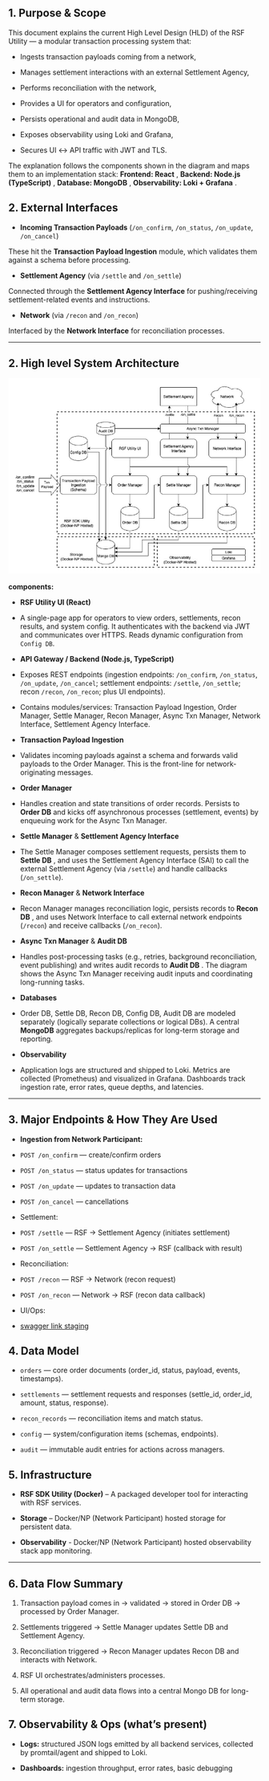 ## 1. Purpose & Scope

This document explains the current High Level Design (HLD) of the RSF Utility — a modular transaction processing system that:

* Ingests transaction payloads coming from a network,

* Manages settlement interactions with an external Settlement Agency,

* Performs reconciliation with the network,

* Provides a UI for operators and configuration,

* Persists operational and audit data in MongoDB,

* Exposes observability using Loki and Grafana,

* Secures UI ↔ API traffic with JWT and TLS.

  

The explanation follows the components shown in the diagram and maps them to an implementation stack: **Frontend: React** , **Backend: Node.js (TypeScript)** , **Database: MongoDB** , **Observability: Loki + Grafana** .

  

## **2. External Interfaces**
  
*  **Incoming Transaction Payloads** (`/on_confirm`, `/on_status`, `/on_update`, `/on_cancel`)

  
These hit the **Transaction Payload Ingestion** module, which validates them against a schema before processing.

*  **Settlement Agency** (via `/settle` and `/on_settle`)

  

Connected through the **Settlement Agency Interface** for pushing/receiving settlement-related events and instructions.

*  **Network** (via `/recon` and `/on_recon`)

  

Interfaced by the **Network Interface** for reconciliation processes.

  

---

  

## **2. High level System Architecture**

  
![RSF Utility High Level Design](HLD.jpg)

**components:**

  

*  **RSF Utility UI (React)**

* A single-page app for operators to view orders, settlements, recon results, and system config. It authenticates with the backend via JWT and communicates over HTTPS. Reads dynamic configuration from `Config DB`.

*  **API Gateway / Backend (Node.js, TypeScript)**

* Exposes REST endpoints (ingestion endpoints: `/on_confirm`, `/on_status`, `/on_update`, `/on_cancel`; settlement endpoints: `/settle`, `/on_settle`; recon `/recon`, `/on_recon`; plus UI endpoints).

* Contains modules/services: Transaction Payload Ingestion, Order Manager, Settle Manager, Recon Manager, Async Txn Manager, Network Interface, Settlement Agency Interface.

*  **Transaction Payload Ingestion**

* Validates incoming payloads against a schema and forwards valid payloads to the Order Manager. This is the front-line for network-originating messages.

*  **Order Manager**

* Handles creation and state transitions of order records. Persists to **Order DB** and kicks off asynchronous processes (settlement, events) by enqueuing work for the Async Txn Manager.

*  **Settle Manager** & **Settlement Agency Interface**

* The Settle Manager composes settlement requests, persists them to **Settle DB** , and uses the Settlement Agency Interface (SAI) to call the external Settlement Agency (via `/settle`) and handle callbacks (`/on_settle`).

*  **Recon Manager** & **Network Interface**

* Recon Manager manages reconciliation logic, persists records to **Recon DB** , and uses Network Interface to call external network endpoints (`/recon`) and receive callbacks (`/on_recon`).

*  **Async Txn Manager** & **Audit DB**

* Handles post-processing tasks (e.g., retries, background reconciliation, event publishing) and writes audit records to **Audit DB** . The diagram shows the Async Txn Manager receiving audit inputs and coordinating long-running tasks.

*  **Databases**

* Order DB, Settle DB, Recon DB, Config DB, Audit DB are modeled separately (logically separate collections or logical DBs). A central **MongoDB** aggregates backups/replicas for long-term storage and reporting.

*  **Observability**

* Application logs are structured and shipped to Loki. Metrics are collected (Prometheus) and visualized in Grafana. Dashboards track ingestion rate, error rates, queue depths, and latencies.

  

---

  

## 3. Major Endpoints & How They Are Used

  

* **Ingestion from Network Participant:**

*  `POST /on_confirm` — create/confirm orders

*  `POST /on_status` — status updates for transactions

*  `POST /on_update` — updates to transaction data

*  `POST /on_cancel` — cancellations

* Settlement:

*  `POST /settle` — RSF → Settlement Agency (initiates settlement)

*  `POST /on_settle` — Settlement Agency → RSF (callback with result)

* Reconciliation:

*  `POST /recon` — RSF → Network (recon request)

*  `POST /on_recon` — Network → RSF (recon data callback)

* UI/Ops:

* [swagger link staging](https://fis-staging.ondc.org/rsf-utility/api-docs/)

  

## 4. Data Model 

  

*  `orders` — core order documents (order_id, status, payload, events, timestamps).

*  `settlements` — settlement requests and responses (settle_id, order_id, amount, status, response).

*  `recon_records` — reconciliation items and match status.

*  `config` — system/configuration items (schemas, endpoints).

*  `audit` — immutable audit entries for actions across managers.

  

## **5. Infrastructure**

  

*  **RSF SDK Utility (Docker)** – A packaged developer tool for interacting with RSF services.

*  **Storage** – Docker/NP (Network Participant) hosted storage for persistent data.

*  **Observability** - Docker/NP (Network Participant) hosted observability stack app monitoring.

  

---

  

## **6. Data Flow Summary**

  

1. Transaction payload comes in → validated → stored in Order DB → processed by Order Manager.

2. Settlements triggered → Settle Manager updates Settle DB and Settlement Agency.

3. Reconciliation triggered → Recon Manager updates Recon DB and interacts with Network.

4. RSF UI orchestrates/administers processes.

5. All operational and audit data flows into a central Mongo DB for long-term storage.

  

## 7. Observability & Ops (what’s present)

  

*  **Logs:** structured JSON logs emitted by all backend services, collected by promtail/agent and shipped to Loki.

*  **Dashboards:** ingestion throughput, error rates, basic debugging